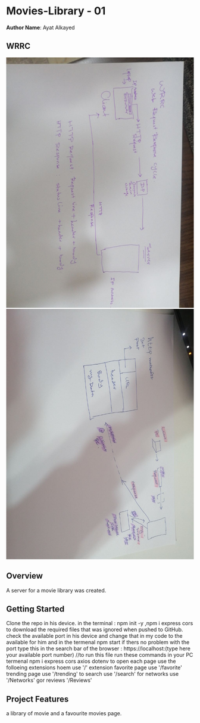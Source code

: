 
# Movies-Library - 01

**Author Name**: Ayat Alkayed

## WRRC
![](WRRC.jpg)
![](WRRC2.jpg)

## Overview
A server for a movie library was created.
## Getting Started
Clone the repo in his device.
in the terminal : npm init -y ,npm i express cors to download the required files that was ignored when pushed to GitHub.
check the available port in his device and change that in my code to the available for him and in the termenal npm start
if thers no problem with the port type this in the search bar of the browser :
https://localhost:(type here your available port number)
//to run this file run these commands in your PC termenal 
npm i express cors axios dotenv 
to open each page use the folloeing extensions 
hoem use '/' extension 
favorite page use '/favorite'
trending page use '/trending'
to search use '/search'
for networks use '/Networks'
gor reviews '/Reviews'
## Project Features
a library of movie and a favourite movies page.